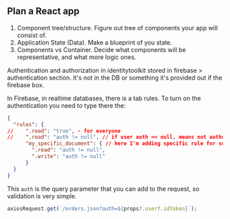 ## Plan a React app
1. Component tree/structure. Figure out tree of components your app will consist of.
2. Application State (Data). Make a blueprint of you state.
3. Components vs Container. Decide what components will be representative, and what more logic ones. 


Authentication and authorization in identitytoolkit stored in firebase > authentication section. It's not in the DB or
something it's provided out if the firebase box.

In Firebase, in realtime databases, there is a tab rules. To turn on the authentication you need to type there the:
```json
{
  "rules": {
//    ".read": "true", - for everyone
//    ".read": "auth != null", // if user auth == null, means not authenticated - no acces. But this is for whole DB
      "my_specific_document": { // here I'm adding specific rule for some doc. Be carefull general rules can rewrite those (maybe)
        ".read": "auth != null",
        ".write": "auth != null"
      }
  }
}
```
This `auth` is the query parameter that you can add to the request, so validation is very simple.
```ts
axiosRequest.get(`/orders.json?auth=${props?.user?.idToken}`);
```
